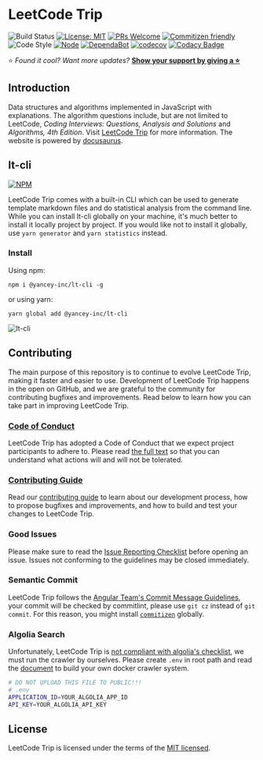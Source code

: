 # LeetCode Trip

![Build Status](https://github.com/YanceyOfficial/leetcode-trip/actions/workflows/github-actions.yml/badge.svg)
[![License: MIT](https://img.shields.io/badge/License-MIT-green.svg)](https://opensource.org/licenses/MIT)
[![PRs Welcome](https://img.shields.io/badge/PRs-welcome-green.svg)](https://github.com/YanceyOfficial/leetcode-trip/pulls)
[![Commitizen friendly](https://img.shields.io/badge/commitizen-friendly-brightgreen.svg)](http://commitizen.github.io/cz-cli/)
![Code Style](https://camo.githubusercontent.com/c83b8df34339bd302b7fd3fbb631f99ba25f87f8/68747470733a2f2f696d672e736869656c64732e696f2f62616467652f636f64655f7374796c652d70726574746965722d6666363962342e737667)
[![Node](https://img.shields.io/badge/node-%3E%3D14.18.1-orange.svg)](https://nodejs.org/en/)
[![DependaBot](https://camo.githubusercontent.com/1fe7004c016a5ab641008b9579409c784eaa1725/68747470733a2f2f696d672e736869656c64732e696f2f62616467652f446570656e6461626f742d656e61626c65642d626c75652e737667)](https://dependabot.com/)
[![codecov](https://codecov.io/gh/YanceyOfficial/leetcode-trip/branch/master/graph/badge.svg)](https://codecov.io/gh/YanceyOfficial/leetcode-trip)
[![Codacy Badge](https://app.codacy.com/project/badge/Grade/e0f64194d78841e38021984b6a52ef7b)](https://www.codacy.com/gh/YanceyOfficial/leetcode-trip/dashboard?utm_source=github.com&amp;utm_medium=referral&amp;utm_content=YanceyOfficial/leetcode-trip&amp;utm_campaign=Badge_Grade)

⭐️ _Found it cool? Want more updates?_ [**Show your support by giving a ⭐️**](https://github.com/YanceyOfficial/leetcode-trip/stargazers)

## Introduction

Data structures and algorithms implemented in JavaScript with explanations. The algorithm questions include, but are not limited to LeetCode, _Coding Interviews: Questions, Analysis and Solutions_ and _Algorithms, 4th Edition_. Visit [LeetCode Trip](https://algorithm.yanceyleo.com/) for more information. The website is powered by [docusaurus](https://docusaurus.io/).

## lt-cli

[![NPM](https://nodeico.herokuapp.com/@yancey-inc/lt-cli.svg)](https://npmjs.com/package/@yancey-inc/lt-cli)

LeetCode Trip comes with a built-in CLI which can be used to generate template markdown files and do statistical analysis from the command line. While you can install lt-cli globally on your machine, it's much better to install it locally project by project. If you would like not to install it globally, use `yarn generator` and `yarn statistics` instead.

### Install

Using npm:

`npm i @yancey-inc/lt-cli -g`

or using yarn:

`yarn global add @yancey-inc/lt-cli`

![lt-cli](https://edge.yancey.app/beg/lt-cli.gif)

## Contributing

The main purpose of this repository is to continue to evolve LeetCode Trip, making it faster and easier to use. Development of LeetCode Trip happens in the open on GitHub, and we are grateful to the community for contributing bugfixes and improvements. Read below to learn how you can take part in improving LeetCode Trip.

### [Code of Conduct](./CODE_OF_CONDUCT.md)

LeetCode Trip has adopted a Code of Conduct that we expect project participants to adhere to. Please read [the full text](./CODE_OF_CONDUCT.md) so that you can understand what actions will and will not be tolerated.

### [Contributing Guide](./CONTRIBUTING.md)

Read our [contributing guide](./CONTRIBUTING.md) to learn about our development process, how to propose bugfixes and improvements, and how to build and test your changes to LeetCode Trip.

### Good Issues

Please make sure to read the [Issue Reporting Checklist](./.github/ISSUE_TEMPLATE/bug_report.md) before opening an issue. Issues not conforming to the guidelines may be closed immediately.

### Semantic Commit

LeetCode Trip follows the [Angular Team's Commit Message Guidelines](https://github.com/angular/angular/blob/master/CONTRIBUTING.md#commit), your commit will be checked by commitlint, please use `git cz` instead of `git commit`. For this reason, you might install [`commitizen`](https://github.com/commitizen/cz-cli) globally.

### Algolia Search

Unfortunately, LeetCode Trip is [not compliant with algolia's checklist](https://docsearch.algolia.com/docs/who-can-apply), we must run the crawler by ourselves. Please create `.env` in root path and read the [document](https://docsearch.algolia.com/docs/run-your-own) to build your own docker crawler system.

```bash
# DO NOT UPLOAD THIS FILE TO PUBLIC!!!
# .env
APPLICATION_ID=YOUR_ALGOLIA_APP_ID
API_KEY=YOUR_ALGOLIA_API_KEY
```

## License

LeetCode Trip is licensed under the terms of the [MIT licensed](https://opensource.org/licenses/MIT).

